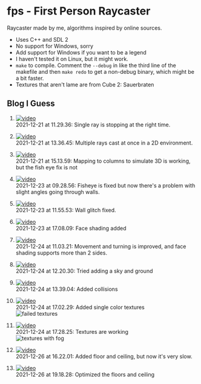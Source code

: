 # fps - First Person Raycaster
Raycaster made by me, algorithms inspired by online sources.

* Uses C++ and SDL 2
* No support for Windows, sorry
* Add support for Windows if you want to be a legend
* I haven't tested it on Linux, but it might work.
* `make` to compile. Comment the `--debug` in like the third line of the makefile and then `make redo` to get a non-debug binary, which might be a bit faster.
* Textures that aren't lame are from Cube 2: Sauerbraten

## Blog I Guess
1. [![video](thumbnails/2021-12-21%20at%2011.29.36.png)](https://streamable.com/1bni67)<br/>
   2021-12-21 at 11.29.36: Single ray is stopping at the right time.

2. [![video](thumbnails/2021-12-21%20at%2013.36.45.png)](https://streamable.com/8rzq6w)<br/>
   2021-12-21 at 13.36.45: Multiple rays cast at once in a 2D environment.

3. [![video](thumbnails/2021-12-21%20at%2015.13.59.png)](https://streamable.com/zj4k5w)<br/>
   2021-12-21 at 15.13.59: Mapping to columns to simulate 3D is working, but the fish eye fix is not

4. [![video](thumbnails/2021-12-23%20at%2009.28.56.png)](https://streamable.com/jn3lz4)<br/>
   2021-12-23 at 09.28.56: Fisheye is fixed but now there's a problem with slight angles going through walls.

5. [![video](thumbnails/wall%20glitch%20fixed.png)](https://streamable.com/n2d3hd)<br/>
   2021-12-23 at 11.55.53: Wall glitch fixed.

6. [![video](thumbnails/face%20shading.png)](https://streamable.com/l4rvg9)<br/>
   2021-12-23 at 17.08.09: Face shading added

7. [![video](thumbnails/2021-12-24%20at%2011.03.21.png)](https://streamable.com/sly426)<br/>
   2021-12-24 at 11.03.21: Movement and turning is improved, and face shading supports more than 2 sides.

8. [![video](thumbnails/tripping%20on%20acid.png)](https://streamable.com/hoj2i8)<br/>
   2021-12-24 at 12.20.30: Tried adding a sky and ground

9. [![video](thumbnails/collisions%20added.png)](https://streamable.com/gi91iv)<br/>
   2021-12-24 at 13.39.04: Added collisions

10. [![video](thumbnails/single%20color%20textures.png)](https://streamable.com/tvulao)<br/>
   2021-12-24 at 17.02.29: Added single color textures<br/>
   ![failed textures](thumbnails/badtextures.png)

11. [![video](thumbnails/2021-12-24%20at%2017.28.25.png)](https://youtu.be/v8TDuYdmmj4)<br/>
   2021-12-24 at 17.28.25: Textures are working<br/>
   ![textures with fog](thumbnails/fogtextures.png)

12. [![video](thumbnails/2021-12-26%20at%2016.22.01.png)](https://streamable.com/r5fnpo)<br/>
   2021-12-26 at 16.22.01: Added floor and ceiling, but now it's very slow.

13. [![video](thumbnails/2021-12-26%20at%2019.18.28.png)](https://streamable.com/uyyh0k)<br/>
   2021-12-26 at 19.18.28: Optimized the floors and ceiling
